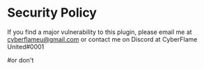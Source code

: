 # Security Policy

If you find a major vulnerability to this plugin, please email me at [cyberflameu@gmail.com](mailto:cyberflameu@gmail.com) or contact me on Discord at CyberFlame United#0001

#or don't
